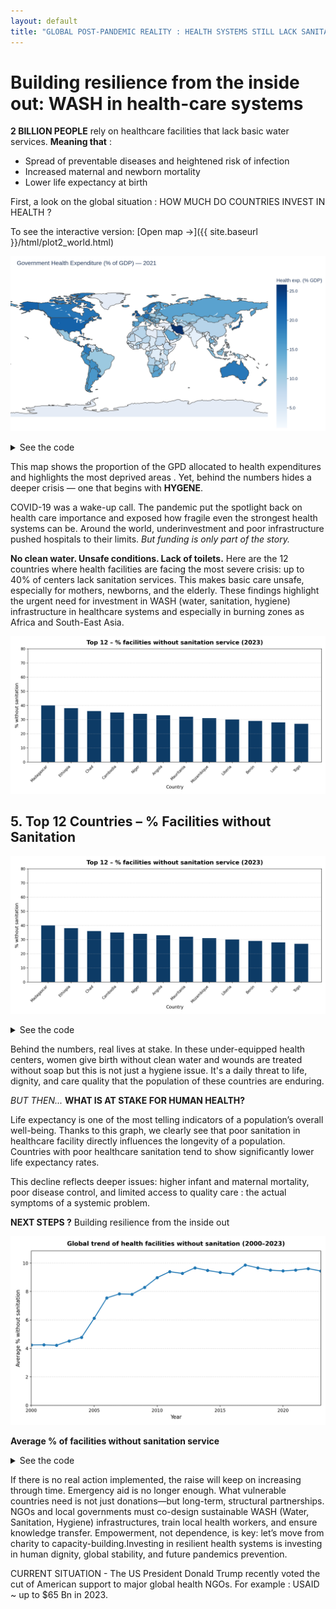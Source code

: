 ```yaml
---
layout: default
title: "GLOBAL POST-PANDEMIC REALITY : HEALTH SYSTEMS STILL LACK SANITATION"
---
```


# Building resilience from the inside out: WASH in health-care systems

**2 BILLION PEOPLE** rely on healthcare facilities that lack basic water services. **Meaning that** :
- Spread of preventable diseases and heightened risk of infection  
- Increased maternal and newborn mortality  
- Lower life expectancy at birth

First, a look on the global situation : 
HOW MUCH DO COUNTRIES INVEST IN HEALTH ?

To see the interactive version: [Open map →]({{ site.baseurl }}/html/plot2_world.html)


![Government Health Expenditure (% GDP) by country](img/plot2_world.png)


<details>
<summary>See the code</summary>

```python
import pandas as pd
import plotly.express as px


he = pd.read_csv("B9C6C79_ALL_LATEST.csv", sep=";", encoding="utf-8-sig", engine="python")


latest = he["DIM_TIME"].max()
df = he[he["DIM_TIME"] == latest]

fig = px.choropleth(
    df,
    locations         = "GEO_NAME_SHORT",
    locationmode      = "country names",
    color             = "RATE_PER_100_N",
    hover_name        = "GEO_NAME_SHORT",
    hover_data        = {"DIM_TIME": True},      # year goes into customdata
    color_continuous_scale = px.colors.sequential.Blues,
    title             = f"Government Health Expenditure (% of GDP) — {latest}",
    labels = {
        "RATE_PER_100_N": "Health exp. (% GDP)",
        "DIM_TIME":       "Year"
    },
    width  = 900,
    height = 500
)

fig.update_traces(
    hovertemplate=(
        "In %{customdata[0]}, "             # year
        "%{location} allocates "
        "<b>%{z:.1f}%</b> of its GDP<br>"    # z is the color value
        "to health expenditure."
        "<extra></extra>"                   # drop the little secondary box
    )
)


fig.update_layout(
    margin = dict(l=0, r=0, t=50, b=0),
    title_x = 0.02,
    geo = dict(showframe=False, showcoastlines=True),
    coloraxis_colorbar = dict(
        title = "Health exp. (% GDP)",
        ticks = "outside",
        tickformat = ".1f"
    )
)

fig.show()

p.save("docs/img/plot2_world.png", dpi=300, width=12, height=6)

p
```
</details>

This map shows the proportion of the GPD allocated to health expenditures and highlights the most deprived areas . Yet, behind the numbers hides a deeper crisis — one that begins with **HYGENE**.

COVID-19 was a wake-up call.
The pandemic put the spotlight back on
health care importance and exposed how
fragile even the strongest health systems can be. Around the world, underinvestment and
poor infrastructure pushed hospitals to their
limits.
*But funding is only part of the story.*

**No clean water. Unsafe conditions. Lack of toilets.**
Here are the 12 countries where health facilities are facing the most severe crisis: up to 40% of centers lack sanitation services. This makes basic care unsafe, especially for mothers, newborns, and the elderly.
These findings highlight the urgent need for investment in WASH (water, sanitation, hygiene) infrastructure in healthcare systems and especially in burning zones as Africa and South-East Asia.

![Top 12 countries – Proportion of health care facilities with no sanitation service](img/top12_nosanitation.png)

## 5. Top 12 Countries – % Facilities without Sanitation

![Top 12 countries – Proportion of health care facilities with no sanitation service](img/top12_nosanitation.png)


<details>
<summary>See the code</summary>

```python
from plotnine import (
    ggplot, aes, geom_col,
    scale_y_continuous, theme_minimal,
    theme, element_text, labs
)
import pandas as pd

df = pd.read_csv('unicef_indicator_1(7).csv')
last_year = df['time_period'].max()
df_latest = (
    df[df['time_period']==last_year]
      .sort_values('obs_value', ascending=False)
      .head(12)
      .rename(columns={
         'geo_area_name':'country',
         'obs_value':'no_sanitation_pct'
      })
)
top12 = df_latest[['country','no_sanitation_pct']]

p = (
    ggplot(top12, aes(x='country', y='no_sanitation_pct'))
    + geom_col(fill='#0d3b66', width=0.6)
    + scale_y_continuous(expand=(0,0), breaks=range(0,81,10))
    + theme_minimal(base_size=12)
    + theme(
        figure_size=(12, 6),
        axis_text_x=element_text(rotation=45, hjust=1, size=10),
        axis_title_y=element_text(size=12),
        plot_title=element_text(size=14, weight='bold', margin={'b':12})
      )
    + labs(
        title=f"Top 12 countries – % without sanitation ({last_year})",
        x='Country',
        y='% without sanitation'
      )
)

output_path = 'top12_nosanitation.png'
p.save(f'docs/img/{output_path}', width=12, height=6, dpi=200)
```
</details>

Behind the numbers, real lives at stake.
In these under-equipped health centers, women give birth without clean water and wounds are treated without soap but this is not just a hygiene issue. It's a daily threat to life, dignity, and care quality that the population of these countries are enduring.

*BUT THEN...*
**WHAT IS AT STAKE FOR HUMAN HEALTH?**

Life expectancy is one of the most telling indicators of a population’s overall well-being. Thanks to this graph, we clearly see that poor sanitation in healthcare facility directly influences the longevity of a population.
Countries with poor healthcare sanitation tend to show significantly lower life expectancy rates.

This decline reflects deeper issues: higher infant and maternal mortality, poor disease control, and limited access to quality care : the actual symptoms of a systemic problem.

**NEXT STEPS ?** Building resilience from the inside out

![Global sanitation coverage trend (2000–2023)](img/global_sanitation_trend.png)

**Average % of facilities without sanitation service**  

<details>
<summary>See the code</summary>

```python
import pandas as pd
import matplotlib.pyplot as plt

df = pd.read_csv('/content/unicef_indicator_1(7).csv', sep=';')

mask = (
    df['indicator'].str.contains('no sanitation', case=False, na=False)
    & (df['sex'] == 'Total')
)
sub = df.loc[mask, ['time_period', 'obs_value']].copy()


sub['year'] = pd.to_numeric(sub['time_period'], errors='coerce')
trend = (
    sub.dropna(subset=['year'])
       .groupby('year')['obs_value']
       .mean()
       .reset_index()
       .sort_values('year')
)

fig, ax = plt.subplots(figsize=(10, 6))
ax.plot(trend['year'], trend['obs_value'], marker='o', linewidth=2, label='% global without sanitation')
ax.set_xlim(2000, trend['year'].max())
ax.set_ylim(0, trend['obs_value'].max() * 1.1)
ax.set_title("Global trend of health facilities without sanitation (2000–2023)", fontsize=14, fontweight='bold', pad=12)
ax.set_xlabel("Year", fontsize=12)
ax.set_ylabel("Average % without sanitation", fontsize=12)
ax.grid(axis='y', linestyle='--', alpha=0.5)
plt.tight_layout()
plt.show()
```
</details>

If there is no real action implemented, the raise will keep on increasing through time.
Emergency aid is no longer enough. What vulnerable countries need is not just donations—but long-term, structural
partnerships.
NGOs and local governments must co-design sustainable WASH (Water, Sanitation, Hygiene) infrastructures, train
local health workers, and ensure knowledge transfer.
Empowerment, not dependence, is key: let’s move from charity to capacity-building.Investing in resilient health systems is investing in human dignity, global stability, and future pandemics prevention.


CURRENT SITUATION - The US President Donald Trump recently voted the cut of American support to major global health NGOs.
For example : USAID ~ up to $65 Bn in 2023.


